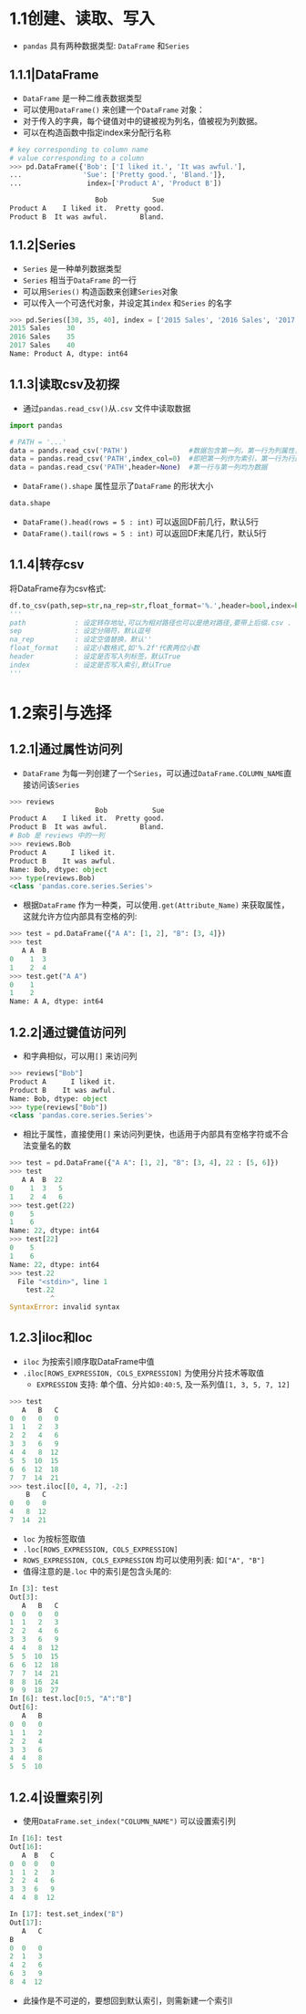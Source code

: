 
# 1.1创建、读取、写入
- `pandas` 具有两种数据类型: `DataFrame` 和`Series`

## 1.1.1|DataFrame
- `DataFrame` 是一种二维表数据类型
- 可以使用`DataFrame()` 来创建一个`DataFrame` 对象：
- 对于传入的字典，每个键值对中的键被视为列名，值被视为列数据。
- 可以在构造函数中指定index来分配行名称

```python
# key corresponding to column name
# value corresponding to a column
>>> pd.DataFrame({'Bob': ['I liked it.', 'It was awful.'],
...               'Sue': ['Pretty good.', 'Bland.']},
...                index=['Product A', 'Product B'])

                     Bob           Sue
Product A    I liked it.  Pretty good.
Product B  It was awful.        Bland.
```



## 1.1.2|Series
- `Series` 是一种单列数据类型
- `Series` 相当于`DataFrame` 的一行
- 可以用`Series()` 构造函数来创建`Series`对象
- 可以传入一个可迭代对象，并设定其`index` 和`Series` 的名字

```python
>>> pd.Series([30, 35, 40], index = ['2015 Sales', '2016 Sales', '2017 Sales'], name = 'Product A')
2015 Sales    30
2016 Sales    35
2017 Sales    40
Name: Product A, dtype: int64
```

## 1.1.3|读取csv及初探

- 通过`pandas.read_csv()`从`.csv` 文件中读取数据
```python
import pandas

# PATH = '...'
data = pands.read_csv('PATH')				#数据包含第一列，第一行为列属性，Header默认为0，index_col默认为None
data = pandas.read_csv('PATH',index_col=0)	#即把第一列作为索引，第一行为行属性
data = pandas.read_csv('PATH',header=None)	#第一行与第一列均为数据
```

- `DataFrame().shape` 属性显示了`DataFrame` 的形状大小 
```python
data.shape
```

-  `DataFrame().head(rows = 5 : int)` 可以返回DF前几行，默认5行
-  `DataFrame().tail(rows = 5 : int)` 可以返回DF末尾几行，默认5行

## 1.1.4|转存csv

将DataFrame存为csv格式:
```python
df.to_csv(path,sep=str,na_rep=str,float_format='%.',header=bool,index=bool)
'''
path			: 设定转存地址,可以为相对路径也可以是绝对路径,要带上后缀.csv .
sep				: 设定分隔符，默认逗号
na_rep			: 设定空值替换，默认''
float_format	: 设定小数格式,如'%.2f'代表两位小数
header			: 设定是否写入列标签，默认True
index			: 设定是否写入索引,默认True
'''
```

# 1.2索引与选择

## 1.2.1|通过属性访问列


- `DataFrame` 为每一列创建了一个`Series`，可以通过`DataFrame.COLUMN_NAME`直接访问该`Series`
```python
>>> reviews
                     Bob           Sue
Product A    I liked it.  Pretty good.
Product B  It was awful.        Bland.
# Bob 是 reviews 中的一列
>>> reviews.Bob
Product A      I liked it.
Product B    It was awful.
Name: Bob, dtype: object
>>> type(reviews.Bob)
<class 'pandas.core.series.Series'>
```

- 根据`DataFrame` 作为一种类，可以使用`.get(Attribute_Name)` 来获取属性，这就允许方位内部具有空格的列:
```python
>>> test = pd.DataFrame({"A A": [1, 2], "B": [3, 4]})
>>> test
   A A  B
0    1  3
1    2  4
>>> test.get("A A")
0    1
1    2
Name: A A, dtype: int64
```

## 1.2.2|通过键值访问列

- 和字典相似，可以用`[]` 来访问列
```python
>>> reviews["Bob"]
Product A      I liked it.
Product B    It was awful.
Name: Bob, dtype: object
>>> type(reviews["Bob"])
<class 'pandas.core.series.Series'>
```

- 相比于属性，直接使用`[]` 来访问列更快，也适用于内部具有空格字符或不合法变量名的数
```python
>>> test = pd.DataFrame({"A A": [1, 2], "B": [3, 4], 22 : [5, 6]})
>>> test
   A A  B  22
0    1  3   5
1    2  4   6
>>> test.get(22)
0    5
1    6
Name: 22, dtype: int64
>>> test[22]
0    5
1    6
Name: 22, dtype: int64
>>> test.22
  File "<stdin>", line 1
    test.22
          ^
SyntaxError: invalid syntax
```

## 1.2.3|iloc和loc

- `iloc` 为按索引顺序取DataFrame中值
- `.iloc[ROWS_EXPRESSION, COLS_EXPRESSION]` 为使用分片技术等取值
  - `EXPRESSION` 支持: 单个值、分片如`0:40:5`, 及一系列值`[1, 3, 5, 7, 12]`
```python
>>> test
   A   B   C
0  0   0   0
1  1   2   3
2  2   4   6
3  3   6   9
4  4   8  12
5  5  10  15
6  6  12  18
7  7  14  21
>>> test.iloc[[0, 4, 7], -2:]
    B   C
0   0   0
4   8  12
7  14  21
```


- `loc` 为按标签取值
- `.loc[ROWS_EXPRESSION, COLS_EXPRESSION]` 
- `ROWS_EXPRESSION, COLS_EXPRESSION` 均可以使用列表: 如`["A", "B"]`
- 值得注意的是`.loc` 中的索引是包含头尾的:
```python
In [3]: test
Out[3]:
   A   B   C
0  0   0   0
1  1   2   3
2  2   4   6
3  3   6   9
4  4   8  12
5  5  10  15
6  6  12  18
7  7  14  21
8  8  16  24
9  9  18  27
In [6]: test.loc[0:5, "A":"B"]
Out[6]:
   A   B
0  0   0
1  1   2
2  2   4
3  3   6
4  4   8
5  5  10
```


## 1.2.4|设置索引列

- 使用`DataFrame.set_index("COLUMN_NAME")` 可以设置索引列
```python
In [16]: test
Out[16]:
   A  B   C
0  0  0   0
1  1  2   3
2  2  4   6
3  3  6   9
4  4  8  12

In [17]: test.set_index("B")
Out[17]:
   A   C
B
0  0   0
2  1   3
4  2   6
6  3   9
8  4  12
```
- 此操作是不可逆的，要想回到默认索引，则需新建一个索引l